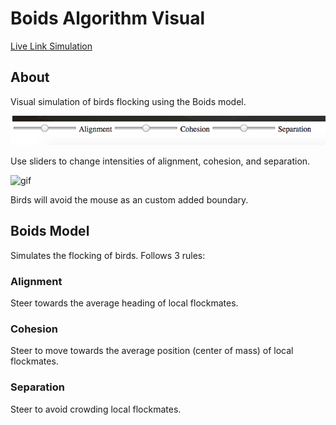 # Boids Algorithm Visual

[Live Link Simulation][link]

## About

Visual simulation of birds flocking using the Boids model.

![screenShot](assets/images/screenshot1.png)

Use sliders to change intensities of alignment, cohesion, and separation.

![gif](assets/images/mouse_gif.gif)

Birds will avoid the mouse as an custom added boundary.

## Boids Model

Simulates the flocking of birds. Follows 3 rules:

### Alignment

Steer towards the average heading of local flockmates.

### Cohesion

Steer to move towards the average position (center of mass) of local flockmates.

### Separation

Steer to avoid crowding local flockmates.

[link]: https://ttang8.github.io/flocking/
